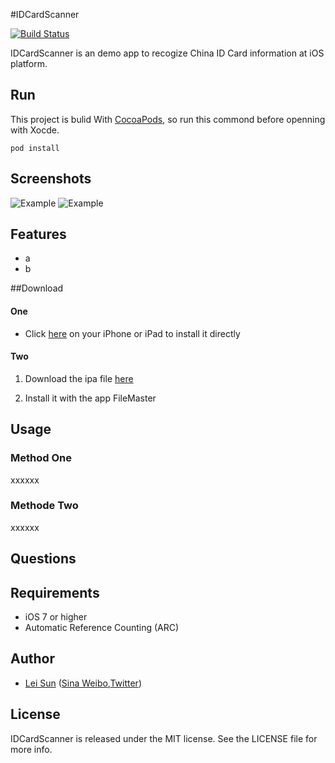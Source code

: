 


#IDCardScanner

[![Build Status](https://travis-ci.org/nextsun/IDCardScanner.svg?branch=master)](https://travis-ci.org/nextsun/IDCardScanner)




IDCardScanner is an demo app to recogize China ID Card information at iOS platform.

## Run

This project is bulid With [CocoaPods](http://cocoapods.org), so run this commond before openning with Xocde.

    pod install

## Screenshots

![Example](./Screens/example.gif "Example View")
![Example](./Screens/example.png "Example View")





## Features

- a
- b


##Download 

#### One

* Click  [here](https://dn-nextsun.qbox.me/itms-services.html?action=download-manifest&url=https://raw.githubusercontent.com/nextsun/IDCardScanner/master/Docs/Publish/app.plist)  on your iPhone or iPad to install it directly

#### Two 



1. Download the ipa file [here](https://raw.githubusercontent.com/nextsun/IDCardScanner/master/Docs/Publish/app.ipa) 

2. Install it with the app FileMaster


## Usage

### Method One

xxxxxx

### Methode Two

xxxxxx




## Questions



## Requirements

- iOS 7 or higher
- Automatic Reference Counting (ARC)

## Author

- [Lei Sun](https://github.com/nextsun) ([Sina Weibo](https://weibo.com/nextsun),[Twitter](https://twitter.com/nextsuncn))

## License

IDCardScanner is released under the MIT license. See the LICENSE file for more info.








